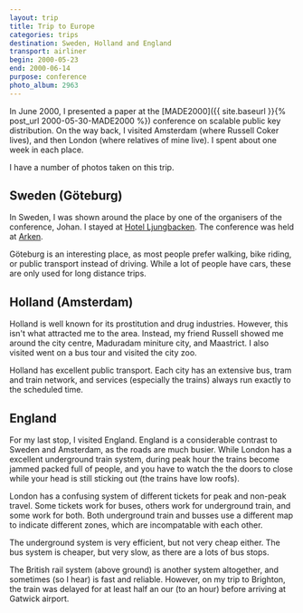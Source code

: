 ```yaml
---
layout: trip
title: Trip to Europe
categories: trips
destination: Sweden, Holland and England
transport: airliner
begin: 2000-05-23
end: 2000-06-14
purpose: conference
photo_album: 2963
---
```


In June 2000, I presented a paper at the [MADE2000]({{ site.baseurl }}{% post_url 2000-05-30-MADE2000 %})
conference on scalable public key distribution. On the way back, I visited
Amsterdam (where Russell Coker lives), and then London (where relatives of mine
live). I spent about one week in each place.

I have a number of photos taken on this trip.

## Sweden (Göteburg)

In Sweden, I was shown around the place by one of the organisers of the
conference, Johan. I stayed at
[Hotel Ljungbacken](http://maps.google.com/maps/ms?ie=UTF8&msa=0&msid=109540496108482654955.0004487505f6a63968772&ll=57.685065,11.981138&spn=0.001715,0.005482&t=h&z=18).
The conference was held at [Arken](http://maps.google.com/maps/ms?ie=UTF8&msa=0&msid=109540496108482654955.0004487505f6a63968772&ll=57.695685,11.82734&spn=0.02016,0.055704&t=h&z=15).

Göteburg is an interesting place, as most people prefer walking, bike riding,
or public transport instead of driving. While a lot of people have cars, these
are only used for long distance trips.

## Holland (Amsterdam)

Holland is well known for its prostitution and drug industries. However, this
isn't what attracted me to the area. Instead, my friend Russell showed me
around the city centre, Maduradam miniture city, and Maastrict. I also visited
went on a bus tour and visited the city zoo.

Holland has excellent public transport. Each city has an extensive bus, tram
and train network, and services (especially the trains) always run exactly to
the scheduled time.

## England

For my last stop, I visited England. England is a considerable contrast to
Sweden and Amsterdam, as the roads are much busier. While London has a
excellent underground train system, during peak hour the trains become jammed
packed full of people, and you have to watch the the doors to close while your
head is still sticking out (the trains have low roofs).

London has a confusing system of different tickets for peak and non-peak
travel. Some tickets work for buses, others work for underground train, and
some work for both. Both underground train and busses use a different map to
indicate different zones, which are incompatable with each other.

The underground system is very efficient, but not very cheap either. The bus
system is cheaper, but very slow, as there are a lots of bus stops.

The British rail system (above ground) is another system altogether, and
sometimes (so I hear) is fast and reliable. However, on my trip to Brighton,
the train was delayed for at least half an our (to an hour) before arriving at
Gatwick airport.
